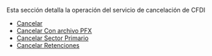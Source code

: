 
Esta sección detalla la operación del servicio de cancelación de CFDI 
- [Cancelar](cancelar2)
- [Cancelar Con archivo PFX](cancelarPFX2)
- [Cancelar Sector Primario](cancelarSP)
- [Cancelar Retenciones](cancelarRetencionCSD)